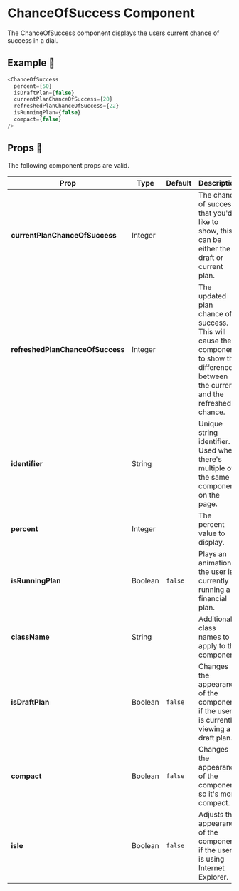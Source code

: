 # ChanceOfSuccess Component

The ChanceOfSuccess component displays the users current chance of success in a dial.

## Example 🚀

```javascript
<ChanceOfSuccess
  percent={50}
  isDraftPlan={false}
  currentPlanChanceOfSuccess={20}
  refreshedPlanChanceOfSuccess={22}
  isRunningPlan={false}
  compact={false}
/>
```

## Props 🔧

The following component props are valid.

| Prop                             | Type    | Default | Description                                                                                                                            | Required |
| -------------------------------- | ------- | ------- | -------------------------------------------------------------------------------------------------------------------------------------- | -------- |
| **currentPlanChanceOfSuccess**   | Integer |         | The chance of success that you'd like to show, this can be either the draft or current plan.                                           | No       |
| **refreshedPlanChanceOfSuccess** | Integer |         | The updated plan chance of success. This will cause the component to show the difference between the current and the refreshed chance. | No       |
| **identifier**                   | String  |         | Unique string identifier. Used when there's multiple of the same component on the page.                                                | No       |
| **percent**                      | Integer |         | The percent value to display.                                                                                                          | No       |
| **isRunningPlan**                | Boolean | `false` | Plays an animation if the user is currently running a financial plan.                                                                  | No       |
| **className**                    | String  |         | Additional class names to apply to the component.                                                                                      | No       |
| **isDraftPlan**                  | Boolean | `false` | Changes the appearance of the component if the user is currently viewing a draft plan.                                                 | No       |
| **compact**                      | Boolean | `false` | Changes the appearance of the component so it's more compact.                                                                          | No       |
| **isIe**                         | Boolean | `false` | Adjusts the appearance of the component if the user is using Internet Explorer.                                                        | No       |
